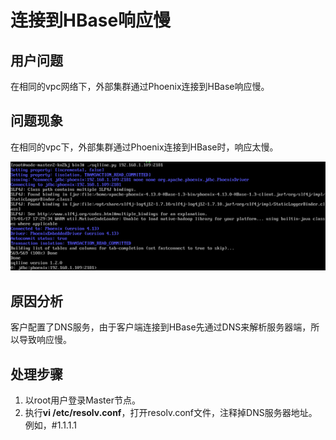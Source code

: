# 连接到HBase响应慢<a name="mrs_03_0042"></a>

## 用户问题<a name="section18305143583116"></a>

在相同的vpc网络下，外部集群通过Phoenix连接到HBase响应慢。

## 问题现象<a name="section117424454313"></a>

在相同的vpc下，外部集群通过Phoenix连接到HBase时，响应太慢。

![](figures/zh-cn_image_0264281877.png)

## 原因分析<a name="section1237061220324"></a>

客户配置了DNS服务，由于客户端连接到HBase先通过DNS来解析服务器端，所以导致响应慢。

## 处理步骤<a name="section31942855213"></a>

1.  以root用户登录Master节点。
2.  执行**vi /etc/resolv.conf**，打开resolv.conf文件，注释掉DNS服务器地址。例如，\#1.1.1.1

